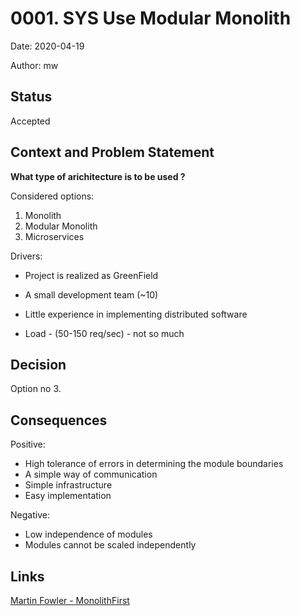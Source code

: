 <!--
***************************************************
wfl-adr-title:SYS Use Modular Monolith
wfl-adr-date:2020-04-19
wfl-adr-author:mw
***************************************************
-->
# 0001. SYS Use Modular Monolith

Date: 2020-04-19

Author: mw

## Status

Accepted

## Context and Problem Statement

**What type of arichitecture is to be used ?**

Considered options:

1. Monolith
2. Modular Monolith
3. Microservices

Drivers:
* Project is realized as GreenField
* A small development team (~10)
* Little experience in implementing distributed software 

* Load - (50-150 req/sec) - not so much

## Decision

Option no 3.

## Consequences

Positive:
* High tolerance of errors in determining the module boundaries
* A simple way of communication
* Simple infrastructure
* Easy implementation

Negative:
* Low independence of modules
* Modules cannot be scaled independently


## Links

[Martin Fowler - MonolithFirst](https://martinfowler.com/bliki/MonolithFirst.html)